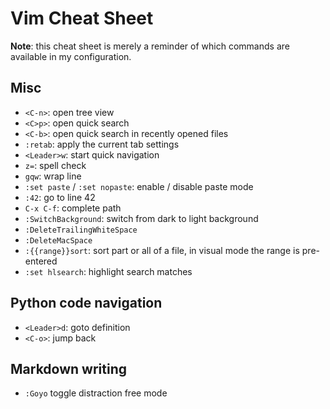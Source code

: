 # Vim Cheat Sheet

**Note**: this cheat sheet is merely a reminder of which commands are available
in my configuration.

## Misc

- `<C-n>`: open tree view
- `<C>p>`: open quick search
- `<C-b>`: open quick search in recently opened files
- `:retab`: apply the current tab settings
- `<Leader>w`: start quick navigation
- `z=`: spell check
- `gqw`: wrap line
- `:set paste` / `:set nopaste`: enable / disable paste mode
- `:42`: go to line 42
- `C-x C-f`: complete path
- `:SwitchBackground`: switch from dark to light background
- `:DeleteTrailingWhiteSpace`
- `:DeleteMacSpace`
- `:{{range}}sort`: sort part or all of a file, in visual mode the range is
  pre-entered
- `:set hlsearch`: highlight search matches

## Python code navigation

- `<Leader>d`: goto definition
- `<C-o>`: jump back

## Markdown writing

- `:Goyo` toggle distraction free mode

